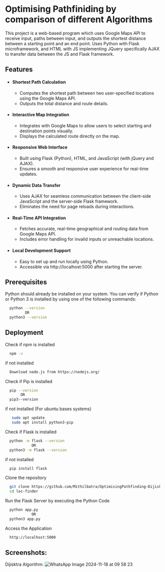 
# Optimising Pathfiniding by comparison of different Algorithms 

This project is a web-based program which uses Google Maps API to receive input, paths between input, and outputs the shortest distance between a starting point and an end point. Uses Python with Flask microframework, and HTML with JS implementing JQuery specifically AJAX to transfer data between the JS and Flask framework.



## Features

* #### Shortest Path Calculation
    - Computes the shortest path between two user-specified      locations using the Google Maps API.
    - Outputs the total distance and route details.
* #### Interactive Map Integration
    - Integrates with Google Maps to allow users to select starting and destination points visually.
    - Displays the calculated route directly on the map.
* #### Responsive Web Interface
    - Built using Flask (Python), HTML, and JavaScript (with jQuery and AJAX).
    - Ensures a smooth and responsive user experience for real-time updates.
* #### Dynamic Data Transfer
    - Uses AJAX for seamless communication between the client-side JavaScript and the server-side Flask framework.
    - Eliminates the need for page reloads during interactions.
* #### Real-Time API Integration
    - Fetches accurate, real-time geographical and routing data from Google Maps API.
    - Includes error handling for invalid inputs or unreachable locations.
* #### Local Development Support
    - Easy to set up and run locally using Python.
    - Accessible via http://localhost:5000 after starting the server.

## Prerequisites

Python should already be installed on your system.
You can verify if Python or Python 3 is installed by using one of the following commands:
```bash
  python --version
         OR
  python3 --version
```
## Deployment
Check if npm is installed 
```bash
  npm -v
```
if not installed 
```bash
  Download node.js from https://nodejs.org/
```
Check if Pip is installed 
```bash
  pip --version
       OR
  pip3--version
```
if not installed (For ubuntu bases systems)
```bash
   sudo apt update
   sudo apt install python3-pip
```


Check if Flask is installed 
```bash
  python -m flask --version 
            OR
  python3 -m flask --version
```
if not installed
```bash
  pip install flask
```
Clone the repository
```bash
  git clone https://github.com/Mithilbatra/OptimisingPathfinding-Dijisktra-A-.git
  cd loc-finder
```
Run the Flask Server by executing the Python Code
```bash
  python app.py
            OR
  python3 app.py
```
Access the Application 
```bash
  http://localhost:5000
```
## Screenshots:


Dijisktra Algorithm:
![WhatsApp Image 2024-11-18 at 09 58 23](https://github.com/user-attachments/assets/03dfc861-e3ab-4022-9a45-64104ff7f709)

